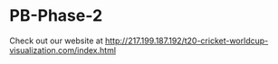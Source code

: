 # PB-Phase-2

Check out our website at http://217.199.187.192/t20-cricket-worldcup-visualization.com/index.html
